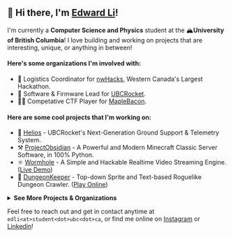 ## 👋 Hi there, I'm [Edward Li](https://www.edward-li.com/)!

I'm currently a **Computer Science and Physics** student at the 🏔**University of British Columbia**! I love building and working on projects that are interesting, unique, or anything in between! 

#### Here's some organizations I'm involved with:
- 🌌 Logistics Coordinator for [nwHacks](https://nwhacks.io/), Western Canada's Largest Hackathon.
- 🚀 Software & Firmware Lead for [UBCRocket](https://www.ubcrocket.com/).
- 👨‍💻 Competative CTF Player for [MapleBacon](https://maplebacon.org/).

#### Here are some cool projects that I'm working on:
- 🌇 [Helios](https://github.com/UBC-Rocket/Helios) - UBCRocket's Next-Generation Ground Support & Telemetry System.
- ⚒ [ProjectObsidian](https://github.com/EdwardJXLi/ProjectObsidian) - A Powerful and Modern Minecraft Classic Server Software, in 100% Python.
- ⚛ [Wormhole](https://github.com/EdwardJXLi/Wormhole) - A Simple and Hackable Realtime Video Streaming Engine. ([Live Demo](https://demo.wormhole.hydranet.dev/))
- 🏰 [DungeonKeeper](https://github.com/EdwardJXLi/DungeonKeeper) - Top-down Sprite and Text-based Roguelike Dungeon Crawler. ([Play Online](https://dungeonkeeper.hydranet.dev/))

<details>
<summary><b>See More Projects & Organizations</b></summary>

#### 2023
- 📡 [UBCRocket Groundstation](https://github.com/UBC-Rocket/UBCRocketGroundStation) - Real-time Ground Support Software. (Soon to be replaced by [Helios](https://github.com/UBC-Rocket/Helios))
- 🔥 [FLARE](https://github.com/UBC-Rocket/FLARE) - Firmware for Rockets Going into Space.

#### 2022
- ♾ [InfiniHacks](https://infinihacks.devpost.com/) - A non-profit organization with a mission of delivering STEM education through real-world projects.
- 🐝 [HiveHQ](https://devpost.com/software/hive-hq) - Live foot traffic analysis to help stores optimize layout, measure engagement, and enforce COVID-19 social distancing.
- 🎨 [DrawBot](https://devpost.com/software/drawbot-ulof5z) - A robot to turn your ideas into original art on paper!

#### 2021
- 😷 [MaskPass](https://devpost.com/software/mlh-birthday-ads) - An AI-powered door system to ensure everyone entering has their masks properly fitted.
- 🦠 [Distributed Covid Simulation](https://devpost.com/software/distributed-covid-simulation) - Massively Parallel Distributed Monte Carlo Pandemic Modeling using DCP.
- 👩‍🏫 [QuikSlide](https://github.com/EdwardJXLi/QuikSlide/) - Artificial Intelligence Powered Slideshow Creation Utility.
- 🥕 [Freshify](https://devpost.com/software/freshify) - A grocery platform that fuses both the local community and sustainable consumption.

#### 2020
- 🤝 [Reconnect](https://github.com/Reconnect-CUHacking2021/) - Store management software for a post vaccine world.
- 🌳 [TModLoader Docker](https://github.com/EdwardJXLi/tmodloader-docker) - Docker Image to run a complete tModLoader 1.4 server on x86_64 and arm64
- 👦 [CrowdEye](https://github.com/CrowdEye) - Industry-leading Computer Vision software to help companies, retailers, and stores enforce COVID-19 regulations.
- 🌎 [Global Health Model](https://devpost.com/software/global-health-model) - Visualizing WHO statistical models to help spread awareness on the global heath situation.

#### 2019 and beyond...
- 🍕 [MemeGenBot](https://discord.com/oauth2/authorize?client_id=381852776252178432&scope=bot&permissions=1178065985) - A discord bot that generates memes on the fly!
- 🎈 [VexV5Raytracer](https://github.com/EdwardJXLi/VexV5Raytracer) - Simple 3D Raytracer Ported To The Vex V5 Robot Brain.
- 📈 [Manim Presentation](https://github.com/EdwardJXLi/manim-presentation) - Hacky Project To Allow Presentation Of 3b1b/manim Scenes.
- 📊 [Graph Algorithms](https://github.com/EdwardJXLi/Graph-Algorithms) - Series of graph algorithms I wrote for Caleton's ALGO2 Class.

#### Previous organizations I was involved with:
- 🌻 Committee President for [BellHS's Relay For Life](https://www.relayforlife.ca/).
- 💻 Club Head and Project Lead for [BellHS CS Club](https://www.instagram.com/bell.cs.club/).
- 🤖 Executive Head of [Bruins Robotics](https://www.instagram.com/bruinsrobotics), VEX team [40999A](https://vexdb.io/teams/view/40999A).
- 🏫 Grade 12 Representative for Student Council.

</details>

Feel free to reach out and get in contact anytime at `edli<at>student<dot>ubc<dot>ca`, or find me online on [Instagram](https://www.instagram.com/edwardjxli/) or [Linkedin](https://www.linkedin.com/in/edwardjxli/)!
